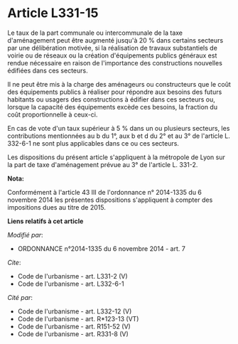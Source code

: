 # Article L331-15

Le taux de la part communale ou intercommunale de la taxe d'aménagement peut être augmenté jusqu'à 20 % dans certains
secteurs par une délibération motivée, si la réalisation de travaux substantiels de voirie ou de réseaux ou la création
d'équipements publics généraux est rendue nécessaire en raison de l'importance des constructions nouvelles édifiées dans ces
secteurs. 

Il ne peut être mis à la charge des aménageurs ou constructeurs que le coût des équipements publics à réaliser pour répondre
aux besoins des futurs habitants ou usagers des constructions à édifier dans ces secteurs ou, lorsque la capacité des
équipements excède ces besoins, la fraction du coût proportionnelle à ceux-ci. 

En cas de vote d'un taux supérieur à 5 % dans un ou plusieurs secteurs, les contributions mentionnées au b du 1°, aux b et d
du 2° et au 3° de l'article L. 332-6-1 ne sont plus applicables dans ce ou ces secteurs. 

Les dispositions du présent article s'appliquent à la métropole de Lyon sur la part de taxe d'aménagement prévue au 3° de
l'article L. 331-2.

**Nota:**

Conformément à l'article 43 III de l'ordonnance n° 2014-1335 du 6 novembre 2014 les présentes dispositions s'appliquent à
compter des impositions dues au titre de 2015.

**Liens relatifs à cet article**

_Modifié par_:

  - ORDONNANCE n°2014-1335 du 6 novembre 2014 - art. 7

_Cite_:

  - Code de l'urbanisme - art. L331-2 (V)
  - Code de l'urbanisme - art. L332-6-1

_Cité par_:

  - Code de l'urbanisme - art. L332-12 (V)
  - Code de l'urbanisme - art. R*123-13 (VT)
  - Code de l'urbanisme - art. R151-52 (V)
  - Code de l'urbanisme - art. R331-8 (V)
